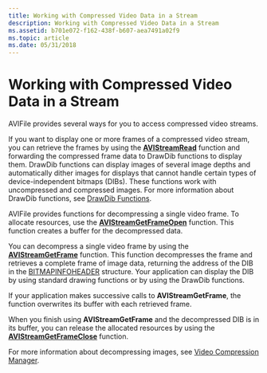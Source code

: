 ```yaml
---
title: Working with Compressed Video Data in a Stream
description: Working with Compressed Video Data in a Stream
ms.assetid: b701e072-f162-438f-b607-aea7491a02f9
ms.topic: article
ms.date: 05/31/2018
---
```


# Working with Compressed Video Data in a Stream

AVIFile provides several ways for you to access compressed video streams.

If you want to display one or more frames of a compressed video stream, you can retrieve the frames by using the [**AVIStreamRead**](/windows/desktop/api/Vfw/nf-vfw-avistreamread) function and forwarding the compressed frame data to DrawDib functions to display them. DrawDib functions can display images of several image depths and automatically dither images for displays that cannot handle certain types of device-independent bitmaps (DIBs). These functions work with uncompressed and compressed images. For more information about DrawDib functions, see [DrawDib Functions](drawdib-functions.md).

AVIFile provides functions for decompressing a single video frame. To allocate resources, use the [**AVIStreamGetFrameOpen**](/windows/desktop/api/Vfw/nf-vfw-avistreamgetframeopen) function. This function creates a buffer for the decompressed data.

You can decompress a single video frame by using the [**AVIStreamGetFrame**](/windows/desktop/api/Vfw/nf-vfw-avistreamgetframe) function. This function decompresses the frame and retrieves a complete frame of image data, returning the address of the DIB in the [BITMAPINFOHEADER](https://go.microsoft.com/fwlink/p/?linkid=16915) structure. Your application can display the DIB by using standard drawing functions or by using the DrawDib functions.

If your application makes successive calls to **AVIStreamGetFrame**, the function overwrites its buffer with each retrieved frame.

When you finish using **AVIStreamGetFrame** and the decompressed DIB is in its buffer, you can release the allocated resources by using the [**AVIStreamGetFrameClose**](/windows/desktop/api/Vfw/nf-vfw-avistreamgetframeclose) function.

For more information about decompressing images, see [Video Compression Manager](video-compression-manager.md).

 

 




